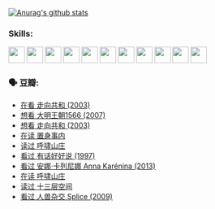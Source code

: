 
[![Anurag's github stats](https://github-readme-stats.vercel.app/api?username=w940853815)](https://github.com/anuraghazra/github-readme-stats)

### Skills:

<code><img height="32" src="https://cdn.jsdelivr.net/npm/simple-icons@v5/icons/python.svg"></code>
<code><img height="32" src="https://cdn.jsdelivr.net/npm/simple-icons@v5/icons/javascript.svg"></code>
<code><img height="32" src="https://cdn.jsdelivr.net/npm/simple-icons@v5/icons/django.svg"></code>
<code><img height="32" src="https://cdn.jsdelivr.net/npm/simple-icons@v5/icons/flask.svg"></code>
<code><img height="32" src="https://cdn.jsdelivr.net/npm/simple-icons@v5/icons/vuetify.svg"></code>
<code><img height="32" src="https://cdn.jsdelivr.net/npm/simple-icons@v5/icons/git.svg"></code>
<code><img height="32" src="https://cdn.jsdelivr.net/npm/simple-icons@v5/icons/docker.svg"></code>
<code><img height="32" src="https://cdn.jsdelivr.net/npm/simple-icons@v5/icons/postgresql.svg"></code>
<code><img height="32" src="https://cdn.jsdelivr.net/npm/simple-icons@v5/icons/elasticsearch.svg"></code>
<code><img height="32" src="https://cdn.jsdelivr.net/npm/simple-icons@v5/icons/macos.svg"></code>
<code><img height="32" src="https://cdn.jsdelivr.net/npm/simple-icons@v5/icons/linux.svg"></code>

### 🗣 豆瓣:

<!-- DOUBAN-ACTIVITIES:START -->
- [在看 走向共和‎ (2003)](https://www.douban.com/people/136069238/status/3711470443/?_i=41430741)
- [想看 大明王朝1566‎ (2007)](https://www.douban.com/people/136069238/status/3710980213/?_i=41430741)
- [想看 走向共和‎ (2003)](https://www.douban.com/people/136069238/status/3710980002/?_i=41430741)
- [在读 置身事内](https://www.douban.com/people/136069238/status/3710472151/?_i=41430741)
- [读过 呼啸山庄](https://www.douban.com/people/136069238/status/3710470617/?_i=41430741)
- [看过 有话好好说‎ (1997)](https://www.douban.com/people/136069238/status/3709833172/?_i=41430741)
- [看过 安娜·卡列尼娜 Anna Karénina‎ (2013)](https://www.douban.com/people/136069238/status/3708942010/?_i=41430741)
- [在读 呼啸山庄](https://www.douban.com/people/136069238/status/3701626992/?_i=41430741)
- [读过 十三层空间](https://www.douban.com/people/136069238/status/3700755247/?_i=41430741)
- [看过 人兽杂交 Splice‎ (2009)](https://www.douban.com/people/136069238/status/3700243036/?_i=41430741)
<!-- DOUBAN-ACTIVITIES:END -->
<!--
**w940853815/w940853815** is a ✨ _special_ ✨ repository because its `README.md` (this file) appears on your GitHub profile.

Here are some ideas to get you started:

- 🔭 I’m currently working on ...
- 🌱 I’m currently learning ...
- 👯 I’m looking to collaborate on ...
- 🤔 I’m looking for help with ...
- 💬 Ask me about ...
- 📫 How to reach me: ...
- 😄 Pronouns: ...
- ⚡ Fun fact: ...
-->
